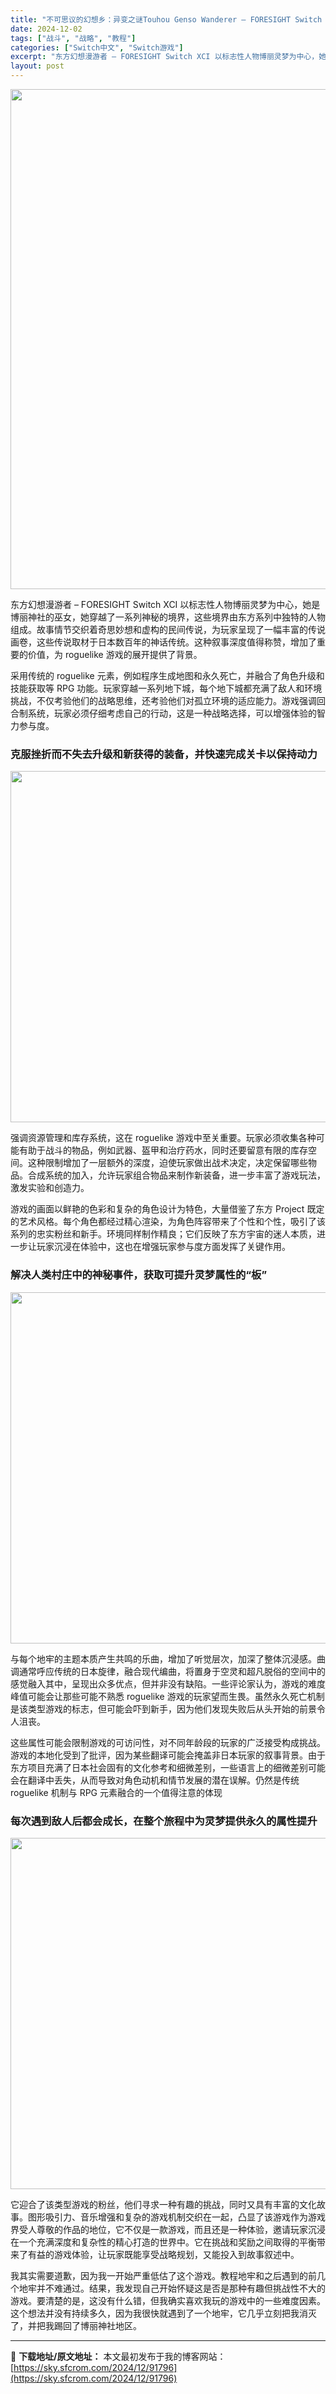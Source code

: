 ```yaml
---
title: "不可思议的幻想乡：异变之谜Touhou Genso Wanderer – FORESIGHT Switch XCI中文"
date: 2024-12-02
tags: ["战斗", "战略", "教程"]
categories: ["Switch中文", "Switch游戏"]
excerpt: "东方幻想漫游者 – FORESIGHT Switch XCI 以标志性人物博丽灵梦为中心，她是博丽神社的巫女，她穿越了一系列神秘的境界，这些境界由东方系列中独特的人物组成。故事情节交织着奇思妙想和虚构的民间传说，为玩家呈现了一幅丰富的传说画卷，这些传说取材于日本数百年的神话传统。这种叙事深度值得称赞&hellip;"
layout: post
---
```


<img class="aligncenter size-full wp-image-91797" src="https://sky.sfcrom.com/wp-content/uploads/2024/12/2024120204142453.webp" alt="" width="550" height="800" />

东方幻想漫游者 – FORESIGHT Switch XCI 以标志性人物博丽灵梦为中心，她是博丽神社的巫女，她穿越了一系列神秘的境界，这些境界由东方系列中独特的人物组成。故事情节交织着奇思妙想和虚构的民间传说，为玩家呈现了一幅丰富的传说画卷，这些传说取材于日本数百年的神话传统。这种叙事深度值得称赞，增加了重要的价值，为 roguelike 游戏的展开提供了背景。

<span>采用传统的 roguelike 元素，例如程序生成地图和永久死亡，并融合了角色升级和技能获取等 RPG 功能。玩家穿越一系列地下城，每个地下城都充满了敌人和环境挑战，不仅考验他们的战略思维，还考验他们对孤立环境的适应能力。游戏强调回合制系统，玩家必须仔细考虑自己的行动，这是一种战略选择，可以增强体验的智力参与度。</span>
<h3><span>克服挫折而不失去升级和新获得的装备，并快速完成关卡以保持动力</span></h3>
<img class="aligncenter size-full wp-image-91800" src="https://sky.sfcrom.com/wp-content/uploads/2024/12/2024120204142528.webp" alt="" width="1000" height="562" />

<span>强调资源管理和库存系统，这在 roguelike 游戏中至关重要。玩家必须收集各种可能有助于战斗的物品，例如武器、盔甲和治疗药水，同时还要留意有限的库存空间。这种限制增加了一层额外的深度，迫使玩家做出战术决定，决定保留哪些物品。合成系统的加入，允许玩家组合物品来制作新装备，进一步丰富了游戏玩法，激发实验和创造力。</span>

<span>游戏的画面以鲜艳的色彩和复杂的角色设计为特色，大量借鉴了东方 Project 既定的艺术风格。每个角色都经过精心渲染，为角色阵容带来了个性和个性，吸引了该系列的忠实粉丝和新手。环境同样制作精良；它们反映了东方宇宙的迷人本质，进一步让玩家沉浸在体验中，这也在增强玩家参与度方面发挥了关键作用。</span>
<h3><span>解决人类村庄中的神秘事件，获取可提升灵梦属性的“板”</span></h3>
<img class="aligncenter size-full wp-image-91799" src="https://sky.sfcrom.com/wp-content/uploads/2024/12/2024120204142542.webp" alt="" width="1000" height="562" />

<span>与每个地牢的主题本质产生共鸣的乐曲，增加了听觉层次，加深了整体沉浸感。曲调通常呼应传统的日本旋律，融合现代编曲，将置身于空灵和超凡脱俗的空间中的感觉融入其中，呈现出众多优点，但并非没有缺陷。一些评论家认为，游戏的难度峰值可能会让那些可能不熟悉 roguelike 游戏的玩家望而生畏。虽然永久死亡机制是该类型游戏的标志，但可能会吓到新手，因为他们发现失败后从头开始的前景令人沮丧。</span>

<span>这些属性可能会限制游戏的可访问性，对不同年龄段的玩家的广泛接受构成挑战。游戏的本地化受到了批评，因为某些翻译可能会掩盖非日本玩家的叙事背景。由于东方项目充满了日本社会固有的文化参考和细微差别，一些语言上的细微差别可能会在翻译中丢失，从而导致对角色动机和情节发展的潜在误解。仍然是传统 roguelike 机制与 RPG 元素融合的一个值得注意的体现</span>
<h3><span>每次遇到敌人后都会成长，在整个旅程中为灵梦提供永久的属性提升</span></h3>
<img class="aligncenter size-full wp-image-91798" src="https://sky.sfcrom.com/wp-content/uploads/2024/12/2024120204142543.webp" alt="" width="1000" height="562" />

<span>它迎合了该类型游戏的粉丝，他们寻求一种有趣的挑战，同时又具有丰富的文化故事。图形吸引力、音乐增强和复杂的游戏机制交织在一起，凸显了该游戏作为游戏界受人尊敬的作品的地位，它不仅是一款游戏，而且还是一种体验，邀请玩家沉浸在一个充满深度和复杂性的精心打造的世界中。它在挑战和奖励之间取得的平衡带来了有益的游戏体验，让玩家既能享受战略规划，又能投入到故事叙述中。</span>

我其实需要道歉，因为我一开始严重低估了这个游戏。教程地牢和之后遇到的前几个地牢并不难通过。结果，我发现自己开始怀疑这是否是那种有趣但挑战性不大的游戏。要清楚的是，这没有什么错，但我确实喜欢我玩的游戏中的一些难度因素。这个想法并没有持续多久，因为我很快就遇到了一个地牢，它几乎立刻把我消灭了，并把我踢回了博丽神社地区。

---
📖 **下载地址/原文地址：** 本文最初发布于我的博客网站：[https://sky.sfcrom.com/2024/12/91796](https://sky.sfcrom.com/2024/12/91796)
